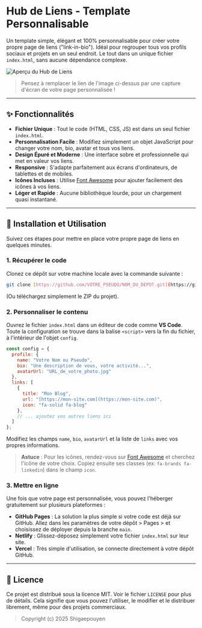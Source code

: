 # Hub de Liens - Template Personnalisable

Un template simple, élégant et 100% personnalisable pour créer votre propre page de liens ("link-in-bio"). Idéal pour regrouper tous vos profils sociaux et projets en un seul endroit. Le tout dans un unique fichier `index.html`, sans aucune dépendance complexe.

![Aperçu du Hub de Liens](https://i.imgur.com/vHq4g5a.png)
> Pensez à remplacer le lien de l'image ci-dessus par une capture d'écran de votre page personnalisée !

---

## ✨ Fonctionnalités

* **Fichier Unique** : Tout le code (HTML, CSS, JS) est dans un seul fichier `index.html`.
* **Personnalisation Facile** : Modifiez simplement un objet JavaScript pour changer votre nom, bio, avatar et tous vos liens.
* **Design Épuré et Moderne** : Une interface sobre et professionnelle qui met en valeur vos liens.
* **Responsive** : S'adapte parfaitement aux écrans d'ordinateurs, de tablettes et de mobiles.
* **Icônes Incluses** : Utilise [Font Awesome](https://fontawesome.com/search?m=free&s=brands) pour ajouter facilement des icônes à vos liens.
* **Léger et Rapide** : Aucune bibliothèque lourde, pour un chargement quasi instantané.

---

## 🚀 Installation et Utilisation

Suivez ces étapes pour mettre en place votre propre page de liens en quelques minutes.

### 1. Récupérer le code

Clonez ce dépôt sur votre machine locale avec la commande suivante :
```bash
git clone [https://github.com/VOTRE_PSEUDO/NOM_DU_DEPOT.git](https://github.com/VOTRE_PSEUDO/NOM_DU_DEPOT.git)
```
(Ou téléchargez simplement le ZIP du projet).

### 2. Personnaliser le contenu

Ouvrez le fichier `index.html` dans un éditeur de code comme **VS Code**. Toute la configuration se trouve dans la balise `<script>` vers la fin du fichier, à l'intérieur de l'objet `config`.

```javascript
const config = {
  profile: {
    name: "Votre Nom ou Pseudo",
    bio: "Une description de vous, votre activité...",
    avatarUrl: "URL_de_votre_photo.jpg" 
  },
  links: [
    {
      title: "Mon Blog",
      url: "[https://mon-site.com](https://mon-site.com)",
      icon: "fa-solid fa-blog"
    },
    // ... ajoutez vos autres liens ici
  ]
};
```

Modifiez les champs `name`, `bio`, `avatarUrl` et la liste de `links` avec vos propres informations.

> **Astuce** : Pour les icônes, rendez-vous sur [Font Awesome](https://fontawesome.com/search?m=free) et cherchez l'icône de votre choix. Copiez ensuite ses classes (ex: `fa-brands fa-linkedin`) dans le champ `icon`.

### 3. Mettre en ligne

Une fois que votre page est personnalisée, vous pouvez l'héberger gratuitement sur plusieurs plateformes :

* **GitHub Pages** : La solution la plus simple si votre code est déjà sur GitHub. Allez dans les paramètres de votre dépôt > Pages > et choisissez de déployer depuis la branche `main`.
* **Netlify** : Glissez-déposez simplement votre fichier `index.html` sur leur site.
* **Vercel** : Très simple d'utilisation, se connecte directement à votre dépôt GitHub.

---

## 📄 Licence

Ce projet est distribué sous la licence MIT. Voir le fichier `LICENSE` pour plus de détails. Cela signifie que vous pouvez l'utiliser, le modifier et le distribuer librement, même pour des projets commerciaux.

> Copyright (c) 2025 Shigaepouyen